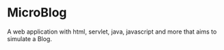 # MicroBlog
A web application with html, servlet, java, javascript and more that aims to simulate a Blog.
